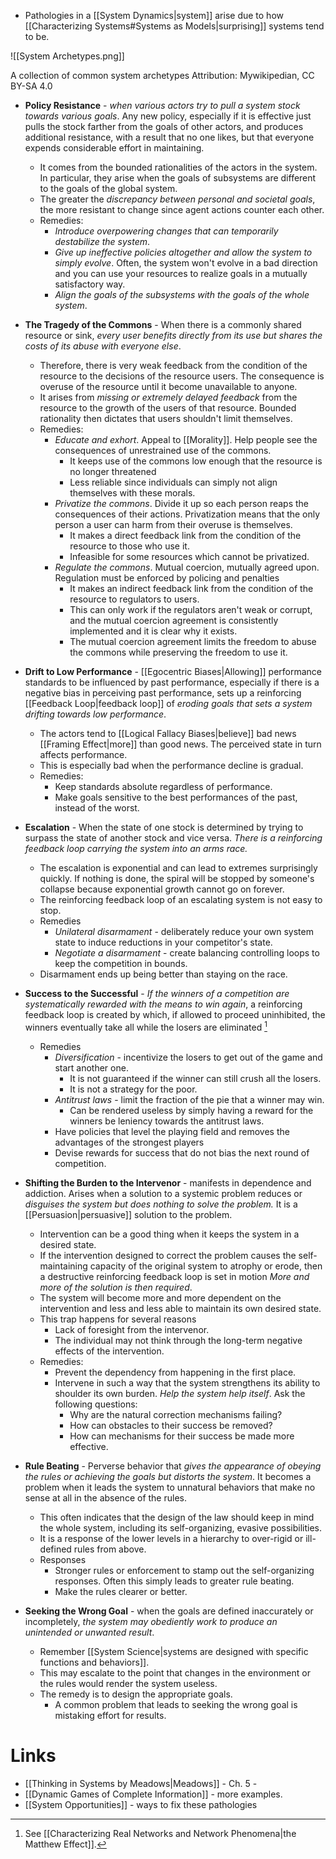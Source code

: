 * Pathologies in a [[System Dynamics|system]] arise due to how [[Characterizing Systems#Systems as Models|surprising]] systems tend to be.

![[System Archetypes.png]]
<figcaption> A collection of common system archetypes Attribution: Mywikipedian, CC BY-SA 4.0  </figcaption>

* **Policy Resistance**  - *when various actors try to pull a system stock towards various goals*. Any new policy, especially if it is effective  just pulls the stock farther from the goals of other actors, and produces additional resistance, with a result that no one likes, but that everyone expends considerable effort in maintaining. 
	* It comes from the bounded rationalities of the actors in the system. In particular, they arise when the goals of subsystems are different to the goals of the global system. 
	* The greater the *discrepancy between personal and societal goals*, the more resistant to change since agent actions counter each other.
	* Remedies: 
		* *Introduce overpowering changes that can temporarily destabilize the system*.
		*  *Give up ineffective policies altogether and allow the system to simply evolve*. Often, the system won't evolve in a bad direction and you can use your resources to realize goals in a mutually satisfactory way. 
		* *Align the goals of the subsystems with the goals of the whole system*. 

* **The Tragedy of the Commons** - When there is a commonly shared resource or sink, *every user benefits directly from its use but shares the costs of its abuse with everyone else*. 
	* Therefore, there is very weak feedback from the condition of the resource to the decisions of the resource users. The consequence is overuse of the resource until it become unavailable to anyone. 
	* It arises from *missing or extremely delayed feedback* from the resource to the growth of the users of that resource. Bounded rationality then dictates that users shouldn't limit themselves. 
	* Remedies: 
		* *Educate and exhort*. Appeal to [[Morality]]. Help people see the consequences of unrestrained use of the commons. 
			* It keeps use of the commons low enough that the resource is no longer threatened
			* Less reliable since individuals can simply not align themselves with these morals. 
		* *Privatize the commons*. Divide it up so each person reaps the consequences of their actions.  Privatization means that the only person a user can harm from their overuse is themselves. 
			* It makes a direct feedback link from the condition of the resource to those who use it. 
			* Infeasible for some resources which cannot be privatized. 
		* *Regulate the commons*. Mutual coercion, mutually agreed upon. Regulation must be enforced by policing and penalties
			* It makes an indirect feedback link from the condition of the resource to regulators to users. 
			* This can only work if the regulators aren't weak or corrupt, and the mutual coercion agreement is consistently implemented and it is clear why it exists. 
			* The mutual coercion agreement limits the freedom to abuse the commons while preserving the freedom to use it. 

* **Drift to Low Performance** - [[Egocentric Biases|Allowing]] performance standards to be influenced by past performance, especially if there is a negative bias in perceiving past performance, sets up a reinforcing [[Feedback Loop|feedback loop]] of *eroding goals that sets a system drifting towards low performance*. 
	* The actors tend to [[Logical Fallacy Biases|believe]] bad news [[Framing Effect|more]] than good news. The perceived state in turn affects performance. 
	* This is especially bad when the performance decline is gradual. 
	* Remedies: 
		* Keep standards absolute regardless of performance. 
		* Make goals sensitive to the best performances of the past, instead of the worst. 

* **Escalation** - When the state of one stock is determined by trying to surpass the state of another stock and vice versa. *There is a reinforcing feedback loop carrying the system into an arms race.* 
	* The escalation is exponential and can lead to extremes surprisingly quickly. If nothing is done, the spiral will be stopped by someone's collapse because exponential growth cannot go on forever.
	* The reinforcing feedback loop of an escalating system is not easy to stop. 
	* Remedies 
		* *Unilateral disarmament* - deliberately reduce your own system state to induce reductions in your competitor's state. 
		* *Negotiate a disarmament* - create balancing controlling loops to keep the competition in bounds. 
	* Disarmament ends up being better than staying on the race. 

* **Success to the Successful** - *If the winners of a competition are systematically rewarded with the means to win again*, a reinforcing feedback loop is created by which, if allowed to proceed uninhibited, the winners eventually take all while the losers are eliminated [^succ_1]
	* Remedies
		* *Diversification* - incentivize the losers to get out of the game and start another one. 
			* It is not guaranteed if the winner can still crush all the losers. 
			* It is not a strategy for the poor. 
		* *Antitrust laws* - limit the fraction of the pie that a winner may win. 
			* Can be rendered useless by simply having a reward for the winners be leniency towards the antitrust laws. 
		* Have policies that level the playing field and removes the advantages of the strongest players 
		* Devise rewards for success that do not bias the next round of competition.

[^succ_1]: See [[Characterizing Real Networks and Network Phenomena|the Matthew Effect]].

* **Shifting the Burden to the Intervenor** - manifests in dependence and addiction. Arises when a solution to a systemic problem reduces or *disguises the system but does nothing to solve the problem.* It is a [[Persuasion|persuasive]] solution to the problem. 
	* Intervention can be a good thing when it keeps the system in a desired state. 
	* If the intervention designed to correct the problem causes the self-maintaining capacity of the original system to atrophy or erode, then a destructive reinforcing feedback loop is set in motion *More and more of the solution is then required*. 
	* The system will become more and more dependent on the intervention and less and less able to maintain its own desired state.
	* This trap happens for several reasons 
		* Lack of foresight from the intervenor. 
		* The individual may not think through the long-term negative effects of the intervention. 
	* Remedies:
		* Prevent the dependency from happening in the first place. 
		* Intervene in such a way that the system strengthens its ability to shoulder its own burden. *Help the system help itself*. Ask the following questions:
			* Why are the natural correction mechanisms failing?
			* How can obstacles to their success be removed?
			* How can mechanisms for their success be made more effective. 

* **Rule Beating** - Perverse behavior that *gives the appearance of obeying the rules or achieving the goals but distorts the system*. It becomes a problem when it leads the system to unnatural behaviors that make no sense at all in the absence of the rules. 
	* This often indicates that the design of the law should keep in mind the whole system, including its self-organizing, evasive possibilities. 
	* It is a response of the lower levels in a hierarchy to over-rigid or ill-defined rules from above.
	* Responses 
		* Stronger rules or enforcement to stamp out the self-organizing responses. Often this simply leads to greater rule beating. 
		* Make the rules clearer or better. 

* **Seeking the Wrong Goal** - when the goals are defined inaccurately or incompletely, *the system may obediently work to produce an unintended or unwanted result*.
	* Remember [[System Science|systems are designed with specific functions and behaviors]]. 
	* This may escalate to the point that changes in the environment or the rules would render the system useless. 
	* The remedy is to design the appropriate goals. 
		* A common problem that leads to seeking the wrong goal is mistaking effort for results. 


# Links 
* [[Thinking in Systems by Meadows|Meadows]] - Ch. 5 -
* [[Dynamic Games of Complete Information]] - more examples.
* [[System Opportunities]] - ways to fix these pathologies
